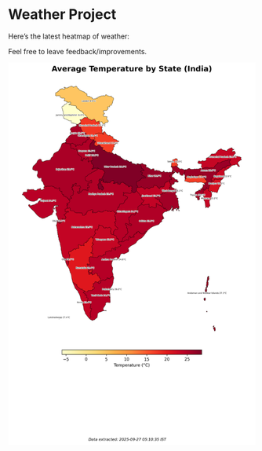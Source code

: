 # Weather Project

Here’s the latest heatmap of weather:

Feel free to leave feedback/improvements.

![India Heatmap](docs/assets/india_heatmap.png?v=D72475)

